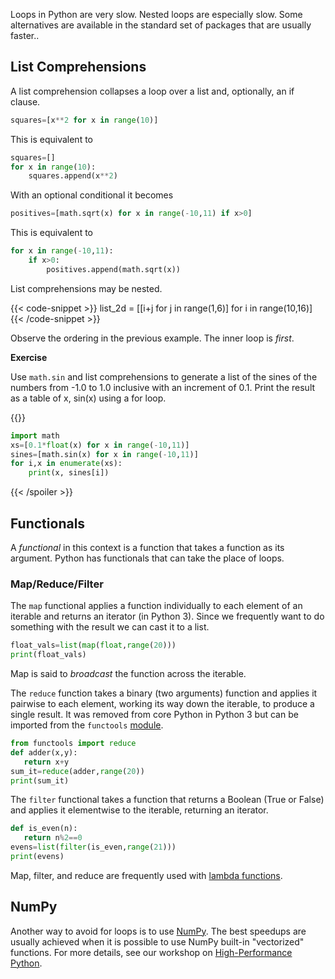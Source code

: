 Loops in Python are very slow.  Nested loops are especially slow.  Some alternatives are available in the standard set of packages that are usually faster..

## List Comprehensions

A list comprehension collapses a loop over a list and, optionally, an if clause.

```python
squares=[x**2 for x in range(10)]
```

This is equivalent to

```python
squares=[]
for x in range(10):
    squares.append(x**2)
```

With an optional conditional it becomes

```python
positives=[math.sqrt(x) for x in range(-10,11) if x>0]
```

This is equivalent to

```python
for x in range(-10,11):
    if x>0:
        positives.append(math.sqrt(x))
```

List comprehensions may be nested.

{{< code-snippet >}}
list_2d = [[i+j for j in range(1,6)] for i in range(10,16)]
{{< /code-snippet >}}

Observe the ordering in the previous example.  The inner loop is _first_.

**Exercise**

Use `math.sin` and list comprehensions to generate a list of the sines of the numbers from -1.0 to 1.0 inclusive with an increment of 0.1.  Print the result as a table of x, sin(x) using a for loop.

{{<spoiler text="Example solution" >}}
```python
import math
xs=[0.1*float(x) for x in range(-10,11)]
sines=[math.sin(x) for x in range(-10,11)]
for i,x in enumerate(xs):
    print(x, sines[i])
```
{{< /spoiler >}}
  
## Functionals

A _functional_ in this context is a function that takes a function as its argument.  Python has functionals that can take the place of loops.

<!--- Theme includes mapping JS Leaflet, grabs hash followed by word map --->
<h3> Map/Reduce/Filter </h3>

The `map` functional applies a function individually to each element of an iterable and returns an iterator (in Python 3).  Since we frequently want to do something with the result we can cast it to a list.

```python
float_vals=list(map(float,range(20)))
print(float_vals)
```
Map is said to _broadcast_ the function across the iterable.


The `reduce` function takes a binary (two arguments) function and applies it pairwise to each element, working its way down the iterable, to produce a single result.  It was removed from core Python in Python 3 but can be imported from the `functools` [module](/courses/python-introduction/modules).
```python
from functools import reduce
def adder(x,y):
   return x+y
sum_it=reduce(adder,range(20))
print(sum_it)
```

The `filter` functional takes a function that returns a Boolean (True or False) and applies it elementwise to the iterable, returning an iterator.
```python
def is_even(n):
   return n%2==0
evens=list(filter(is_even,range(21)))
print(evens)
```

Map, filter, and reduce are frequently used with [lambda functions](/courses/python-introduction/advanced_functions).

## NumPy

Another way to avoid for loops is to use [NumPy](/courses/python-introduction/numpy_matplotlib_scipy).  The best speedups are usually achieved when it is possible to use NumPy built-in "vectorized" functions.  For more details, see our workshop on [High-Performance Python](/courses/python_high_performance/serial_optimization).

